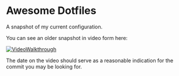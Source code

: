 # Awesome Dotfiles

A snapshot of my current configuration.

You can see an older snapshot in video form here:

[![VideoWalkthrough](https://img.youtube.com/vi/UgDz_9i2nwc/0.jpg)](https://www.youtube.com/watch?v=UgDz_9i2nwc)

The date on the video should serve as a reasonable indication for the commit you may be looking for.

